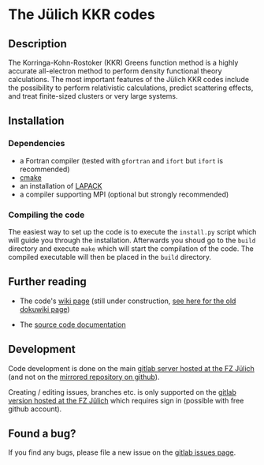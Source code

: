 # The Jülich KKR codes

## Description

The Korringa-Kohn-Rostoker (KKR) Greens function method is a highly accurate all-electron method to perform density functional theory calculations. The most important features of the Jülich KKR codes include the possibility to perform relativistic calculations, predict scattering effects, and treat finite-sized clusters or very large systems.

## Installation

### Dependencies
- a Fortran compiler (tested with `gfortran` and `ifort` but `ifort` is recommended)
- [cmake](https://cmake.org)
- an installation of [LAPACK](http://www.netlib.org/lapack/)
- a compiler supporting MPI (optional but strongly recommended)

### Compiling the code

The easiest way to set up the code is to execute the `install.py` script which will guide you through the installation. Afterwards you shoud go to the `build` directory and execute `make` which will start the compilation of the code. The compiled executable will then be placed in the `build` directory.

## Further reading

- The code's [wiki page](https://iffgit.fz-juelich.de/kkr/jukkr/wikis/home) (still under construction, [see here for the old dokuwiki page](https://iffwiki.fz-juelich.de/kkr/doku.php))

- The [source code documentation](https://kkr.iffgit.fz-juelich.de/jukkr/)

## Development

Code development is done on the main [gitlab server hosted at the FZ Jülich](https://iffgit.fz-juelich.de/kkr/jukkr) (and not on the [mirrored repository on github](https://github.com/JuDFTteam/JuKKR)).

Creating / editing issues, branches etc. is only supported on the [gitlab version hosted at the FZ Jülich](https://iffgit.fz-juelich.de/kkr/jukkr) which requires sign in (possible with free github account).

## Found a bug?

If you find any bugs, please file a new issue on the [gitlab issues page](https://iffgit.fz-juelich.de/kkr/jukkr/issues).


